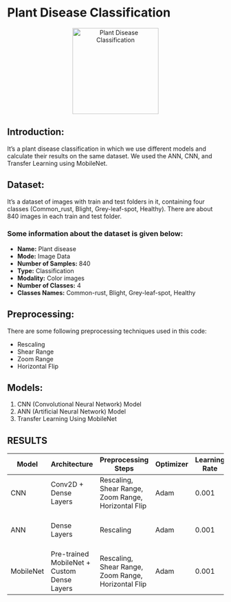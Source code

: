 # Plant Disease Classification
<p align="center">
  <img src="pic.jpg" alt="Plant Disease Classification" width="200" height="200">
</p>

## Introduction:
It’s a plant disease classification in which we use different models and calculate their results on the same dataset. We used the ANN, CNN, and Transfer Learning using MobileNet.

## Dataset:
It’s a dataset of images with train and test folders in it, containing four classes (Common_rust, Blight, Grey-leaf-spot, Healthy). There are about 840 images in each train and test folder.

### Some information about the dataset is given below:
- **Name:** Plant disease
- **Mode:** Image Data
- **Number of Samples:** 840
- **Type:** Classification
- **Modality:** Color images
- **Number of Classes:** 4
- **Classes Names:** Common-rust, Blight, Grey-leaf-spot, Healthy

## Preprocessing:
There are some following preprocessing techniques used in this code:
- Rescaling
- Shear Range
- Zoom Range
- Horizontal Flip

## Models:
1. CNN (Convolutional Neural Network) Model
2. ANN (Artificial Neural Network) Model
3. Transfer Learning Using MobileNet

## RESULTS


| Model       | Architecture | Preprocessing Steps   | Optimizer | Learning Rate | Epochs | Test Accuracy | Notes                                      |
|-------------|--------------|-----------------------|-----------|---------------|--------|---------------|--------------------------------------------|
| CNN         | Conv2D + Dense Layers | Rescaling, Shear Range, Zoom Range, Horizontal Flip | Adam      | 0.001         | 25     | 0.8765 | Custom CNN model with data augmentation   |
| ANN         | Dense Layers  | Rescaling              | Adam      | 0.001         | 25     | 0.5563  | Simple ANN model with flattened inputs      |
| MobileNet   | Pre-trained MobileNet + Custom Dense Layers | Rescaling, Shear Range, Zoom Range, Horizontal Flip | Adam      | 0.001         | 25     | 0.9286  | Transfer learning using pre-trained MobileNet |

